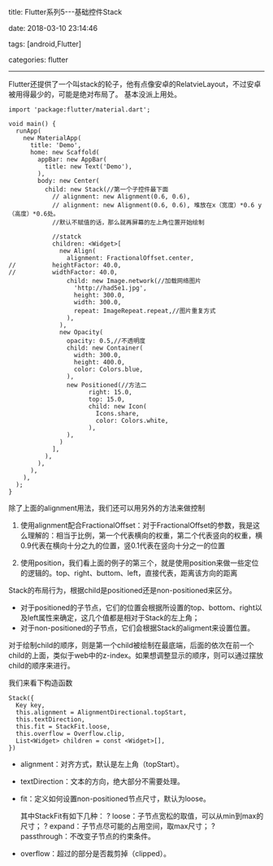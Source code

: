 title: Flutter系列5---基础控件Stack

date: 2018-03-10 23:14:46

tags: [android,Flutter]

categories: flutter

------------------------------------------

Flutter还提供了一个叫stack的轮子，他有点像安卓的RelatvieLayout，不过安卓被用得最少的，可能是绝对布局了。
基本没派上用处。

<!--more-->

	import 'package:flutter/material.dart';
	
	void main() {
	  runApp(
	    new MaterialApp(
	      title: 'Demo',
	      home: new Scaffold(
	        appBar: new AppBar(
	          title: new Text('Demo'),
	        ),
	        body: new Center(
	          child: new Stack(//第一个子控件最下面
	            // alignment: new Alignment(0.6, 0.6),
	            // alignment: new Alignment(0.6, 0.6), 堆放在x（宽度）*0.6 y（高度）*0.6处。
	            //默认不赋值的话，那么就再屏幕的左上角位置开始绘制 

	            //statck
	            children: <Widget>[
	              new Align(
	                alignment: FractionalOffset.center,
	//          heightFactor: 40.0,
	//          widthFactor: 40.0,
	                child: new Image.network(//加载网络图片
	                  'http://had5e1.jpg',
	                  height: 300.0,
	                  width: 300.0,
	                  repeat: ImageRepeat.repeat,//图片重复方式
	                ),
	              ),
	              new Opacity(
	                opacity: 0.5,//不透明度
	                child: new Container(
	                  width: 300.0,
	                  height: 400.0,
	                  color: Colors.blue,
	                ),
	                new Positioned(//方法二
		                  right: 15.0,
		                  top: 15.0,
		                  child: new Icon(
		                    Icons.share,
		                    color: Colors.white,
		                  ),
	                ),
	              )
	            ],
	          ),
	        ),
	      ),
	    ),
	  );
	}
	 
除了上面的alignment用法，我们还可以用另外的方法来做控制

1. 使用alignment配合FractionalOffset：对于FractionalOffset的参数，我是这么理解的：相当于比例，第一个代表横向的权重，第二个代表竖向的权重，横0.9代表在横向十分之九的位置，竖0.1代表在竖向十分之一的位置


2. 使用position，我们看上面的例子的第三个，就是使用position来做一些定位的逻辑的。top、right、buttom、left，直接代表，距离该方向的距离



Stack的布局行为，根据child是positioned还是non-positioned来区分。

- 对于positioned的子节点，它们的位置会根据所设置的top、bottom、right以及left属性来确定，这几个值都是相对于Stack的左上角；
- 对于non-positioned的子节点，它们会根据Stack的aligment来设置位置。

对于绘制child的顺序，则是第一个child被绘制在最底端，后面的依次在前一个child的上面，类似于web中的z-index。如果想调整显示的顺序，则可以通过摆放child的顺序来进行。

我们来看下构造函数

	Stack({
	  Key key,
	  this.alignment = AlignmentDirectional.topStart,
	  this.textDirection,
	  this.fit = StackFit.loose,
	  this.overflow = Overflow.clip,
	  List<Widget> children = const <Widget>[],
	})

- alignment：对齐方式，默认是左上角（topStart）。
- textDirection：文本的方向，绝大部分不需要处理。
- fit：定义如何设置non-positioned节点尺寸，默认为loose。
  
  其中StackFit有如下几种：
	?	loose：子节点宽松的取值，可以从min到max的尺寸；
	?	expand：子节点尽可能的占用空间，取max尺寸；
	?	passthrough：不改变子节点的约束条件。
- overflow：超过的部分是否裁剪掉（clipped）。
 
 
